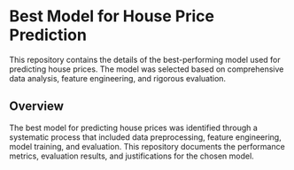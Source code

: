 # Best Model for House Price Prediction

This repository contains the details of the best-performing model used for predicting house prices. The model was selected based on comprehensive data analysis, feature engineering, and rigorous evaluation.

## Overview

The best model for predicting house prices was identified through a systematic process that included data preprocessing, feature engineering, model training, and evaluation. This repository documents the performance metrics, evaluation results, and justifications for the chosen model.
